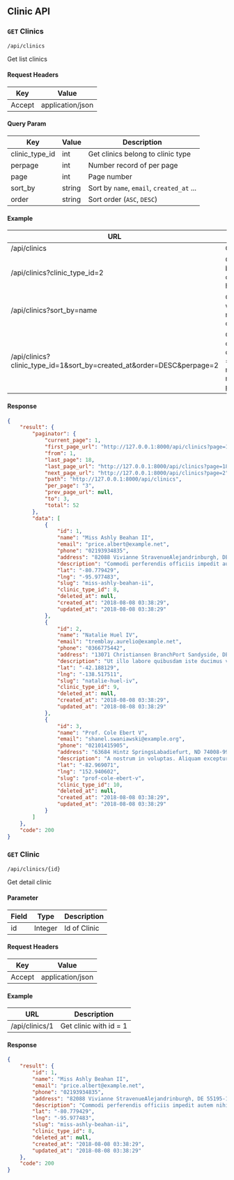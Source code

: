## Clinic API

### `GET` Clinics
```
/api/clinics
```
Get list clinics

#### Request Headers
| Key | Value |
|---|---|
|Accept|application/json

#### Query Param
| Key | Value | Description |
|---|---|---|
| clinic_type_id | int | Get clinics belong to clinic type |
| perpage | int | Number record of per page|
| page | int | Page number|
| sort_by | string | Sort by `name`, `email`, `created_at` ... |
| order | string | Sort order (`ASC`, `DESC`) |

#### Example
| URL | Description |
|---|---|
| /api/clinics | Get all clinic |
| /api/clinics?clinic_type_id=2 | Get clinics belong to clinic type has id = 2 |
| /api/clinics?sort_by=name | Get clinics with sorted name and order ASC |
| /api/clinics?clinic_type_id=1&sort_by=created_at&order=DESC&perpage=2 | Get newest clinics has clinic_type_id = 1 and number of record each page is 2 |

#### Response
```json
{
    "result": {
        "paginator": {
            "current_page": 1,
            "first_page_url": "http://127.0.0.1:8000/api/clinics?page=1",
            "from": 1,
            "last_page": 18,
            "last_page_url": "http://127.0.0.1:8000/api/clinics?page=18",
            "next_page_url": "http://127.0.0.1:8000/api/clinics?page=2",
            "path": "http://127.0.0.1:8000/api/clinics",
            "per_page": "3",
            "prev_page_url": null,
            "to": 3,
            "total": 52
        },
        "data": [
            {
                "id": 1,
                "name": "Miss Ashly Beahan II",
                "email": "price.albert@example.net",
                "phone": "02193934835",
                "address": "82088 Vivianne StravenueAlejandrinburgh, DE 55195-1910",
                "description": "Commodi perferendis officiis impedit autem nihil esse. Ea voluptatem tempora nam similique repellat. Unde optio illum molestiae quod qui.",
                "lat": "-80.779429",
                "lng": "-95.977483",
                "slug": "miss-ashly-beahan-ii",
                "clinic_type_id": 8,
                "deleted_at": null,
                "created_at": "2018-08-08 03:38:29",
                "updated_at": "2018-08-08 03:38:29"
            },
            {
                "id": 2,
                "name": "Natalie Huel IV",
                "email": "tremblay.aurelio@example.net",
                "phone": "0366775442",
                "address": "13071 Christiansen BranchPort Sandyside, DE 00473",
                "description": "Ut illo labore quibusdam iste ducimus vero qui. Quo vel rerum soluta fugit et eos deserunt. Molestias voluptatum ipsa soluta perspiciatis ab.",
                "lat": "-42.188129",
                "lng": "-138.517511",
                "slug": "natalie-huel-iv",
                "clinic_type_id": 9,
                "deleted_at": null,
                "created_at": "2018-08-08 03:38:29",
                "updated_at": "2018-08-08 03:38:29"
            },
            {
                "id": 3,
                "name": "Prof. Cole Ebert V",
                "email": "shanel.swaniawski@example.org",
                "phone": "02101415905",
                "address": "63684 Hintz SpringsLabadiefurt, ND 74008-9941",
                "description": "A nostrum in voluptas. Aliquam excepturi tenetur at sapiente distinctio sed accusantium. Enim et voluptas minima neque. Provident facere vel mollitia.",
                "lat": "-82.969071",
                "lng": "152.940602",
                "slug": "prof-cole-ebert-v",
                "clinic_type_id": 10,
                "deleted_at": null,
                "created_at": "2018-08-08 03:38:29",
                "updated_at": "2018-08-08 03:38:29"
            }
        ]
    },
    "code": 200
}
```

### `GET` Clinic
```
/api/clinics/{id}
```
Get detail clinic

#### Parameter
| Field | Type | Description |
|-------|------|-------------|
| id | Integer | Id of Clinic |

#### Request Headers
| Key | Value |
|---|---|
|Accept|application/json

#### Example
| URL | Description |
|---|---|
| /api/clinics/1 | Get clinic with id = 1 |

#### Response
```json
{
    "result": {
        "id": 1,
        "name": "Miss Ashly Beahan II",
        "email": "price.albert@example.net",
        "phone": "02193934835",
        "address": "82088 Vivianne StravenueAlejandrinburgh, DE 55195-1910",
        "description": "Commodi perferendis officiis impedit autem nihil esse. Ea voluptatem tempora nam similique repellat. Unde optio illum molestiae quod qui.",
        "lat": "-80.779429",
        "lng": "-95.977483",
        "slug": "miss-ashly-beahan-ii",
        "clinic_type_id": 8,
        "deleted_at": null,
        "created_at": "2018-08-08 03:38:29",
        "updated_at": "2018-08-08 03:38:29"
    },
    "code": 200
}
```
